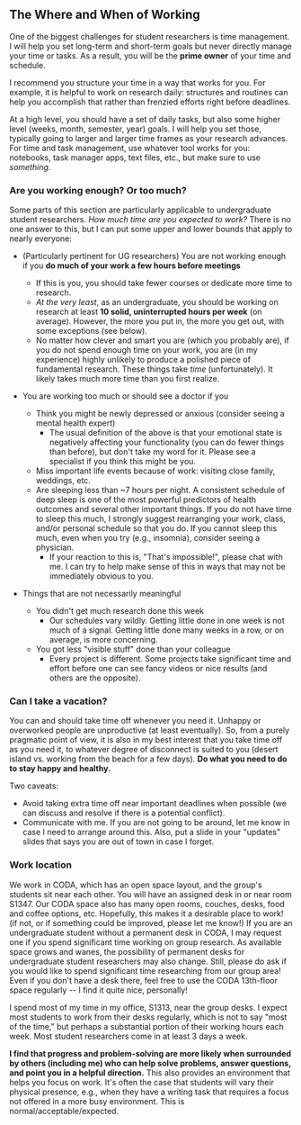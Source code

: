 ## The Where and When of Working

One of the biggest challenges for student researchers is time management.
I will help you set long-term and short-term goals but never directly manage your time or tasks.
As a result, you will be the __prime owner__ of your time and schedule.

I recommend you structure your time in a way that works for you.
For example, it is helpful to work on research daily: structures and routines can help you accomplish that rather than frenzied efforts right before deadlines.

At a high level, you should have a set of daily tasks, but also some higher level (weeks, month, semester, year) goals.
I will help you set those, typically going to larger and larger time frames as your research advances.
For time and task management, use whatever tool works for you: notebooks, task manager apps, text files, etc., but make sure to use _something_.

### Are you working enough? Or too much?

Some parts of this section are particularly applicable to undergraduate student researchers.
_How much time are you expected to work?_
There is no one answer to this, but I can put some upper and lower bounds that apply to nearly everyone:

* (Particularly pertinent for UG researchers) You are not working enough if you __do much of your work a few hours before meetings__
    * If this is you, you should take fewer courses or dedicate more time to research. 
    * _At the very least_, as an undergraduate, you should be working on research at least __10 solid, uninterrupted hours per week__ (on average). However, the more you put in, the more you get out, with some exceptions (see below).
    * No matter how clever and smart you are (which you probably are), if you do not spend enough time on your work, you are (in my experience) highly unlikely to produce a polished piece of fundamental research.
    These things take _time_ (unfortunately).
    It likely takes much more time than you first realize.

* You are working too much or should see a doctor if you
    * Think you might be newly depressed or anxious (consider seeing a mental health expert)
       * The usual definition of the above is that your emotional state is negatively affecting your functionality (you can do fewer things than before), but don't take my word for it. Please see a specialist if you think this might be you.
    * Miss important life events because of work: visiting close family, weddings, etc.
    * Are sleeping less than ~7 hours per night. A consistent schedule of deep sleep is one of the most powerful predictors of health outcomes and several other important things. If you do not have time to sleep this much, I strongly suggest rearranging your work, class, and/or personal schedule so that you do. If you cannot sleep this much, even when you try (e.g., insomnia), consider seeing a physician.
         * If your reaction to this is, "That's impossible!", please chat with me. I can try to help make sense of this in ways that may not be immediately obvious to you.

* Things that are not necessarily meaningful
    * You didn't get much research done this week
        * Our schedules vary wildly. Getting little done in one week is not much of a signal. Getting little done many weeks in a row, or on average, is more concerning.
    * You got less "visible stuff" done than your colleague
        * Every project is different. Some projects take significant time and effort before one can see fancy videos or nice results (and others are the opposite).
     
### Can I take a vacation?

You can and should take time off whenever you need it.
Unhappy or overworked people are unproductive (at least eventually).
So, from a purely pragmatic point of view, it is also in my best interest that you take time off as you need it, to whatever degree of disconnect is suited to you (desert island vs. working from the beach for a few days).
__Do what you need to do to stay happy and healthy.__

Two caveats:
* Avoid taking extra time off near important deadlines when possible (we can discuss and resolve if there is a potential conflict).
* Communicate with me. If you are not going to be around, let me know in case I need to arrange around this. Also, put a slide in your "updates" slides that says you are out of town in case I forget.

### Work location

We work in CODA, which has an open space layout, and the group's students sit near each other.
You will have an assigned desk in or near room S1347.
Our CODA space also has many open rooms, couches, desks, food and coffee options, etc.
Hopefully, this makes it a desirable place to work! (if not, or if something could be improved, please let me know!)
If you are an undergraduate student without a permanent desk in CODA, I may request one if you spend significant time working on group research.
As available space grows and wanes, the possibility of permanent desks for undergraduate student researchers may also change.
Still, please do ask if you would like to spend significant time researching from our group area!
Even if you don't have a desk there, feel free to use the CODA 13th-floor space regularly -- I find it quite nice, personally!

I spend most of my time in my office, S1313, near the group desks.
I expect most students to work from their desks regularly, which is not to say "most of the time," but perhaps a substantial portion of their working hours each week.
Most student researchers come in at least 3 days a week.

**I find that progress and problem-solving are more likely when surrounded by others (including me) who can help solve problems, answer questions, and point you in a helpful direction.**
This also provides an environment that helps you focus on work.
It's often the case that students will vary their physical presence, e.g., when they have a writing task that requires a focus not offered in a more busy environment.
This is normal/acceptable/expected.
